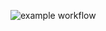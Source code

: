 ![example workflow](https://github.com/nazmoonnoor/sf-assignment/actions/workflows/dotnet.yml/badge.svg)